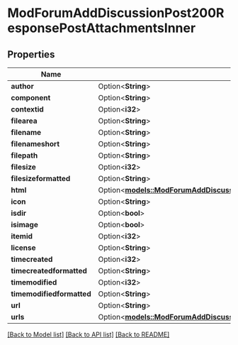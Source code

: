 # ModForumAddDiscussionPost200ResponsePostAttachmentsInner

## Properties

Name | Type | Description | Notes
------------ | ------------- | ------------- | -------------
**author** | Option<**String**> | author | [optional]
**component** | Option<**String**> | component | [optional]
**contextid** | Option<**i32**> | contextid | [optional]
**filearea** | Option<**String**> | filearea | [optional]
**filename** | Option<**String**> | filename | [optional]
**filenameshort** | Option<**String**> | filenameshort | [optional]
**filepath** | Option<**String**> | filepath | [optional]
**filesize** | Option<**i32**> | filesize | [optional]
**filesizeformatted** | Option<**String**> | filesizeformatted | [optional]
**html** | Option<[**models::ModForumAddDiscussionPost200ResponsePostAttachmentsInnerHtml**](mod_forum_add_discussion_post_200_response_post_attachments_inner_html.md)> |  | [optional]
**icon** | Option<**String**> | icon | [optional]
**isdir** | Option<**bool**> | isdir | [optional]
**isimage** | Option<**bool**> | isimage | [optional]
**itemid** | Option<**i32**> | itemid | [optional]
**license** | Option<**String**> | license | [optional]
**timecreated** | Option<**i32**> | timecreated | [optional]
**timecreatedformatted** | Option<**String**> | timecreatedformatted | [optional]
**timemodified** | Option<**i32**> | timemodified | [optional]
**timemodifiedformatted** | Option<**String**> | timemodifiedformatted | [optional]
**url** | Option<**String**> | url | [optional]
**urls** | Option<[**models::ModForumAddDiscussionPost200ResponsePostAttachmentsInnerUrls**](mod_forum_add_discussion_post_200_response_post_attachments_inner_urls.md)> |  | [optional]

[[Back to Model list]](../README.md#documentation-for-models) [[Back to API list]](../README.md#documentation-for-api-endpoints) [[Back to README]](../README.md)


